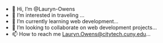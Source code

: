 - 👋 Hi, I’m @Lauryn-Owens
- 👀 I’m interested in traveling ...
- 🌱 I’m currently learning web development...
- 💞️ I’m looking to collaborate on  web development projects...
- 📫 How to reach me Lauryn.Owens@citytech.cuny.edu...

<!---
Lauryn-Owens/Lauryn-Owens is a ✨ special ✨ repository because its `README.md` (this file) appears on your GitHub profile.
You can click the Preview link to take a look at your changes.
--->
